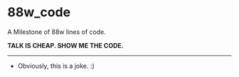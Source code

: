# 88w_code

A Milestone of 88w lines of code.

**TALK IS CHEAP. SHOW ME THE CODE.**

----
- Obviously, this is a joke. :)
